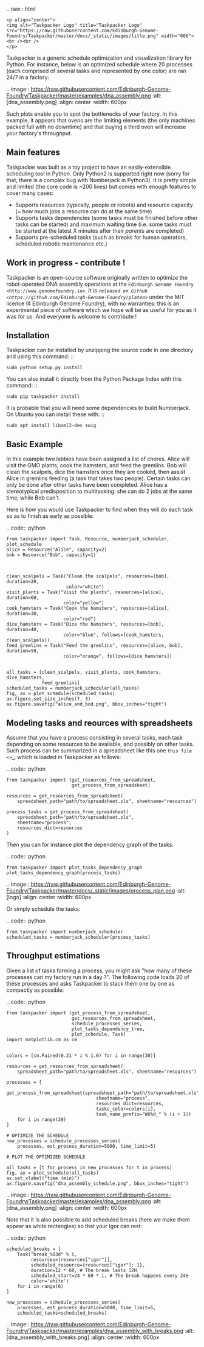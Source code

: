 .. raw:: html

    <p align="center">
    <img alt="Taskpacker Logo" title="Taskpacker Logo" src="https://raw.githubusercontent.com/Edinburgh-Genome-Foundry/Taskpacker/master/docs/_static/images/title.png" width="600">
    <br /><br />
    </p>

Taskpacker is a generic schedule optimization and visualization library for Python.
For instance, below is an optimized schedule where 20 processes (each comprised of several tasks and represented by one color) are ran 24/7 in a factory:

.. image:: https://raw.githubusercontent.com/Edinburgh-Genome-Foundry/Taskpacker/master/examples/dna_assembly.png
 :alt: [dna_assembly.png]
 :align: center
 :width: 600px

Such plots enable you to spot the bottlenecks of your factory. In this example,
it appears that ovens are the limiting elements (the only machines packed full
with no downtime) and that buying a third oven will increase your factory's
throughput.

Main features
--------------

Taskpacker was built as a toy project to have an easily-extensible scheduling tool in Python.
Only Python2 is supported right now (sorry for that, there is a complex bug with Numberjack in Python3).
It is pretty simple and limited (the core code is ~200 lines) but comes with enough features to cover many cases:

- Supports resources (typically, people or robots) and resource capacity
  (= how much jobs a resource can do at the same time)
- Supports tasks dependencies (some tasks must be finished before other tasks
  can be started) and maximum waiting time (i.e. some tasks must be started at the
  latest X minutes after their *parents* are completed)
- Supports pre-scheduled tasks (such as breaks for human operators, scheduled robotic maintenance etc.)

Work in progress - contribute !
------------------------------------------

Taskpacker is an open-source software originally written to optimize the robot-operated DNA assembly operations at the `Edinburgh Genome Foundry <http://www.genomefoundry.io>`_. It is `released on Github <https://github.com/Edinburgh-Genome-Foundry/plateo>`_
under the MIT licence (¢ Edinburgh Genome Foundry), with no warranties: this is
an experimental piece of software which we hope will be as useful for you as it was for us.
And everyone is welcome to contribute !

Installation
--------------

Taskpacker can be installed by unzipping the source code in one directory and using this command: ::

    sudo python setup.py install

You can also install it directly from the Python Package Index with this command: ::

    sudo pip taskpacker install

It is probable that you will need some dependencies to build Numberjack. On Ubuntu you can install these with: ::

    sudo apt install libxml2-dev swig

Basic Example
--------------

In this example two labbies have been assigned a list of chores.
Alice will visit the GMO plants, cook the hamsters, and feed the gremlins.
Bob will clean the scalpels, dice the hamsters once they are cooked, then
assist Alice in gremlins feeding (a task that takes two people).
Certain tasks can only be done after other tasks have been completed.
Alice has a stereotypical predisposition to multitasking: she can do 2 jobs at
the same time, while Bob can't.

Here is how you would use Taskpacker to find when they will do each task so as
to finish as early as possible:

.. code:: python

    from taskpacker import Task, Resource, numberjack_scheduler, plot_schedule
    alice = Resource("Alice", capacity=2)
    bob = Resource("Bob", capacity=1)



    clean_scalpels = Task("Clean the scalpels", resources=[bob], duration=20,
                          color="white")
    visit_plants = Task("Visit the plants", resources=[alice], duration=60,
                         color="yellow")
    cook_hamsters = Task("Cook the hamsters", resources=[alice], duration=30,
                         color="red")
    dice_hamsters = Task("Dice the hamsters", resources=[bob], duration=40,
                         color="blue", follows=[cook_hamsters, clean_scalpels])
    feed_gremlins = Task("Feed the gremlins", resources=[alice, bob], duration=50,
                         color="orange", follows=[dice_hamsters])


    all_tasks = [clean_scalpels, visit_plants, cook_hamsters, dice_hamsters,
                 feed_gremlins]
    scheduled_tasks = numberjack_scheduler(all_tasks)
    fig, ax = plot_schedule(scheduled_tasks)
    ax.figure.set_size_inches(7, 3)
    ax.figure.savefig("alice_and_bod.png", bbox_inches="tight")

Modeling tasks and reources with spreadsheets
---------------------------------------------

Assume that you have a process consisting in several tasks, each task depending
on some resources to be available, and possibly on other tasks. Such process can
be summarized in a spreadsheet like this one `this file <>`_, which is loaded in
Taskpacker as follows:

.. code:: python

    from taskpacker import (get_resources_from_spreadsheet,
                            get_process_from_spreadsheet)

    resources = get_resources_from_spreadsheet(
        spreadsheet_path="path/to/spreadsheet.xls", sheetname="resources")

    process_tasks = get_process_from_spreadsheet(
        spreadsheet_path="path/to/spreadsheet.xls",
        sheetname="process",
        resources_dict=resources
    )


Then you can for instance plot the dependency graph of the tasks:

.. code:: python

    from taskpacker import plot_tasks_dependency_graph
    plot_tasks_dependency_graph(process_tasks)

.. image:: https://raw.githubusercontent.com/Edinburgh-Genome-Foundry/Taskpacker/master/docs/_static/images/process_plan.png
   :alt: [logo]
   :align: center
   :width: 600px

Or simply schedule the tasks:

.. code:: python

    from taskpacker import numberjack_scheduler
    scheduled_tasks = numberjack_scheduler(process_tasks)


Throughput estimations
-----------------------

Given a list of tasks forming a process, you might ask "how many of these processes
can my factory run in a day ?". The following code loads 20 of these processes
and asks Taskpacker to stack them one by one as compactly as possible:

.. code:: python

    from taskpacker import (get_process_from_spreadsheet,
                            get_resources_from_spreadsheet,
                            schedule_processes_series,
                            plot_tasks_dependency_tree,
                            plot_schedule, Task)
    import matplotlib.cm as cm


    colors = [cm.Paired(0.21 * i % 1.0) for i in range(30)]

    resources = get_resources_from_spreadsheet(
        spreadsheet_path="path/to/spreadsheet.xls", sheetname="resources")

    processes = [
        get_process_from_spreadsheet(spreadsheet_path="path/to/spreadsheet.xls",
                                     sheetname="process",
                                     resources_dict=resources,
                                     tasks_color=colors[i],
                                     task_name_prefix="WU%d_" % (i + 1))
        for i in range(20)
    ]

    # OPTIMIZE THE SCHEDULE
    new_processes = schedule_processes_series(
        processes, est_process_duration=5000, time_limit=5)

    # PLOT THE OPTIMIZED SCHEDULE

    all_tasks = [t for process in new_processes for t in process]
    fig, ax = plot_schedule(all_tasks)
    ax.set_xlabel("time (min)")
    ax.figure.savefig("dna_assembly_schedule.png", bbox_inches="tight")

.. image:: https://raw.githubusercontent.com/Edinburgh-Genome-Foundry/Taskpacker/master/examples/dna_assembly.png
 :alt: [dna_assembly.png]
 :align: center
 :width: 600px

Note that it is also possible to add scheduled breaks (here we make them appear as white rectangles) so that your Igor can rest:

.. code:: python

    scheduled_breaks = [
        Task("break_%03d" % i,
             resources=[resources["igor"]],
             scheduled_resource={resources["igor"]: 1},
             duration=12 * 60, # The break lasts 12H
             scheduled_start=24 * 60 * i, # The break happens every 24H
             color='white')
        for i in range(6)
    ]

    new_processes = schedule_processes_series(
        processes, est_process_duration=5000, time_limit=5,
        scheduled_tasks=scheduled_breaks)

.. image:: https://raw.githubusercontent.com/Edinburgh-Genome-Foundry/Taskpacker/master/examples/dna_assembly_with_breaks.png
 :alt: [dna_assembly_with_breaks.png]
 :align: center
 :width: 600px
